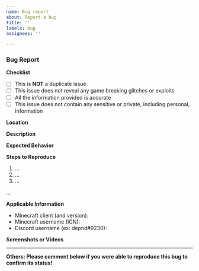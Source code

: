 ```yaml
---
name: Bug report
about: Report a bug
title: ''
labels: bug
assignees: ''

---
```


<!-- Filing a bug report

Fill out this template to file your bug report. Note: Anything within the arrows will not appear.

Notes:
  - Fill out the template completely and correctly
  - Provide as much information as necessary, the more the better!
  - Ensure this bug has not already been posted
  - Choose a descriptive and appropriate short title -->

### Bug Report

**Checklist**
<!-- Place an X between the brackets to check off a point -->
- [ ] This is **NOT** a duplicate issue
- [ ] This issue does not reveal any game breaking glitches or exploits
- [ ] All the information provided is accurate
- [ ] This issue does not contain any sensitive or private, including personal, information

**Location**
<!-- Where does this bug occur? The server, the discord, or other. If other please specify where -->

**Description**
<!-- What happened -->

**Expected Behavior**
<!-- What should have happened? -->

**Steps to Reproduce**
1. ...
2. ...
3. ...

...

**Applicable Information**
<!-- Provide any of the following applicable information -->
- Minecraft client (and version):
- Minecraft username (IGN):
- Discord username (ex: depnd#9230): 

**Screenshots or Videos**
<!-- If possible, provide screenshots or videos to help demonstrate the bug -->

---
**Others: Please comment below if you were able to reproduce this bug to confirm its status!**
